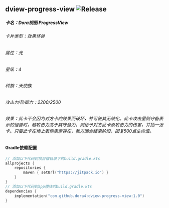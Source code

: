 dview-progress-view
![Release](https://jitpack.io/v/dora4/dview-progress-view.svg)
--------------------------------

##### 卡名：Dora视图 ProgressView 
###### 卡片类型：效果怪兽
###### 属性：光
###### 星级：4
###### 种族：天使族
###### 攻击力/防御力：2200/2500
###### 效果：此卡不会因为对方卡的效果而破坏，并可使其无效化。此卡攻击里侧守备表示的怪兽时，若攻击力高于其守备力，则给予对方此卡原攻击力的伤害，并抽一张卡。只要此卡在场上表侧表示存在，我方回合结束阶段，回复500点生命值。

#### Gradle依赖配置

```kotlin
// 添加以下代码到项目根目录下的build.gradle.kts
allprojects {
    repositories {
        maven { setUrl("https://jitpack.io") }
    }
}
// 添加以下代码到app模块的build.gradle.kts
dependencies {
    implementation("com.github.dora4:dview-progress-view:1.0")
}
```
